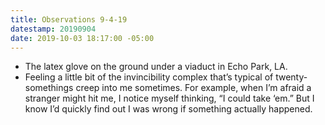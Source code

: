 ```yaml
---
title: Observations 9-4-19
datestamp: 20190904
date: 2019-10-03 18:17:00 -05:00
---
```


- The latex glove on the ground under a viaduct in Echo Park, LA.
- Feeling a little bit of the invincibility complex that’s typical of twenty-somethings creep into me sometimes. For example, when I’m afraid a stranger might hit me, I notice myself thinking, “I could take ‘em.” But I know I’d quickly find out I was wrong if something actually happened.
